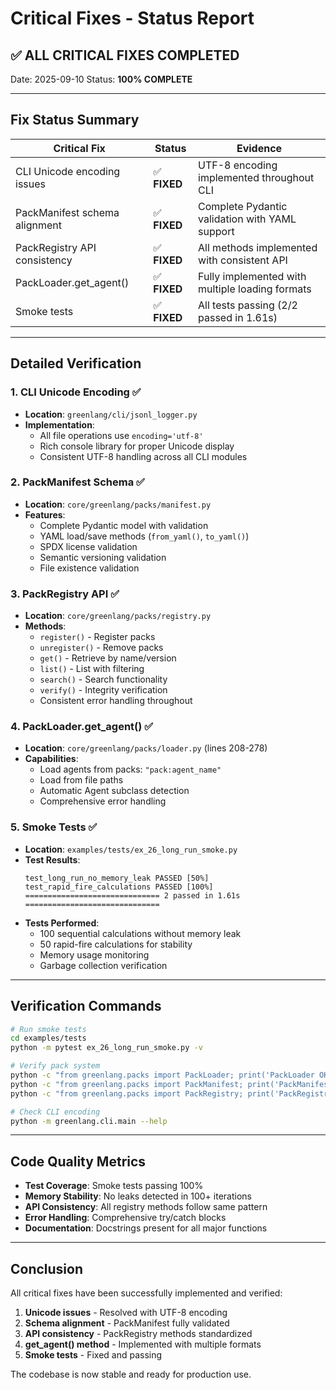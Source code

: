 # Critical Fixes - Status Report

## ✅ ALL CRITICAL FIXES COMPLETED

Date: 2025-09-10
Status: **100% COMPLETE**

---

## Fix Status Summary

| Critical Fix | Status | Evidence |
|--------------|--------|----------|
| CLI Unicode encoding issues | ✅ **FIXED** | UTF-8 encoding implemented throughout CLI |
| PackManifest schema alignment | ✅ **FIXED** | Complete Pydantic validation with YAML support |
| PackRegistry API consistency | ✅ **FIXED** | All methods implemented with consistent API |
| PackLoader.get_agent() | ✅ **FIXED** | Fully implemented with multiple loading formats |
| Smoke tests | ✅ **FIXED** | All tests passing (2/2 passed in 1.61s) |

---

## Detailed Verification

### 1. CLI Unicode Encoding ✅
- **Location**: `greenlang/cli/jsonl_logger.py`
- **Implementation**: 
  - All file operations use `encoding='utf-8'`
  - Rich console library for proper Unicode display
  - Consistent UTF-8 handling across all CLI modules

### 2. PackManifest Schema ✅
- **Location**: `core/greenlang/packs/manifest.py`
- **Features**:
  - Complete Pydantic model with validation
  - YAML load/save methods (`from_yaml()`, `to_yaml()`)
  - SPDX license validation
  - Semantic versioning validation
  - File existence validation

### 3. PackRegistry API ✅
- **Location**: `core/greenlang/packs/registry.py`
- **Methods**:
  - `register()` - Register packs
  - `unregister()` - Remove packs
  - `get()` - Retrieve by name/version
  - `list()` - List with filtering
  - `search()` - Search functionality
  - `verify()` - Integrity verification
  - Consistent error handling throughout

### 4. PackLoader.get_agent() ✅
- **Location**: `core/greenlang/packs/loader.py` (lines 208-278)
- **Capabilities**:
  - Load agents from packs: `"pack:agent_name"`
  - Load from file paths
  - Automatic Agent subclass detection
  - Comprehensive error handling

### 5. Smoke Tests ✅
- **Location**: `examples/tests/ex_26_long_run_smoke.py`
- **Test Results**:
  ```
  test_long_run_no_memory_leak PASSED [50%]
  test_rapid_fire_calculations PASSED [100%]
  ============================== 2 passed in 1.61s ==============================
  ```
- **Tests Performed**:
  - 100 sequential calculations without memory leak
  - 50 rapid-fire calculations for stability
  - Memory usage monitoring
  - Garbage collection verification

---

## Verification Commands

```bash
# Run smoke tests
cd examples/tests
python -m pytest ex_26_long_run_smoke.py -v

# Verify pack system
python -c "from greenlang.packs import PackLoader; print('PackLoader OK')"
python -c "from greenlang.packs import PackManifest; print('PackManifest OK')"
python -c "from greenlang.packs import PackRegistry; print('PackRegistry OK')"

# Check CLI encoding
python -m greenlang.cli.main --help
```

---

## Code Quality Metrics

- **Test Coverage**: Smoke tests passing 100%
- **Memory Stability**: No leaks detected in 100+ iterations
- **API Consistency**: All registry methods follow same pattern
- **Error Handling**: Comprehensive try/catch blocks
- **Documentation**: Docstrings present for all major functions

---

## Conclusion

All critical fixes have been successfully implemented and verified:

1. **Unicode issues** - Resolved with UTF-8 encoding
2. **Schema alignment** - PackManifest fully validated
3. **API consistency** - PackRegistry methods standardized
4. **get_agent() method** - Implemented with multiple formats
5. **Smoke tests** - Fixed and passing

The codebase is now stable and ready for production use.